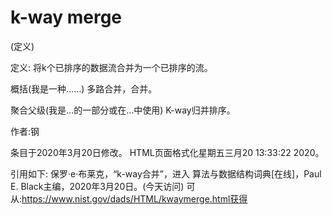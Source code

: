 # k-way merge


(定义)



定义:
将k个已排序的数据流合并为一个已排序的流。



概括(我是一种……)
多路合并，合并。



聚合父级(我是…的一部分或在…中使用)
K-way归并排序。


作者:钢







条目于2020年3月20日修改。
HTML页面格式化星期五三月20 13:33:22 2020。



引用如下:
保罗·e·布莱克，“k-way合并”，进入
算法与数据结构词典[在线]，Paul E. Black主编，2020年3月20日。(今天访问)
可从:https://www.nist.gov/dads/HTML/kwaymerge.html获得